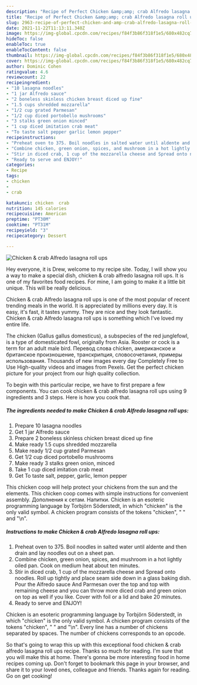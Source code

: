 ```yaml
---
description: "Recipe of Perfect Chicken &amp;amp; crab Alfredo lasagna roll ups"
title: "Recipe of Perfect Chicken &amp;amp; crab Alfredo lasagna roll ups"
slug: 2963-recipe-of-perfect-chicken-and-amp-crab-alfredo-lasagna-roll-ups
date: 2021-11-22T11:13:11.340Z
image: https://img-global.cpcdn.com/recipes/f84f3b86f318f1e5/680x482cq70/chicken-crab-alfredo-lasagna-roll-ups-recipe-main-photo.jpg
hideToc: false
enableToc: true
enableTocContent: false
thumbnail: https://img-global.cpcdn.com/recipes/f84f3b86f318f1e5/680x482cq70/chicken-crab-alfredo-lasagna-roll-ups-recipe-main-photo.jpg
cover: https://img-global.cpcdn.com/recipes/f84f3b86f318f1e5/680x482cq70/chicken-crab-alfredo-lasagna-roll-ups-recipe-main-photo.jpg
author: Dominic Cohen
ratingvalue: 4.6
reviewcount: 22
recipeingredient:
- "10 lasagna noodles"
- "1 jar Alfredo sauce"
- "2 boneless skinless chicken breast diced up fine"
- "1.5 cups shredded mozzarella"
- "1/2 cup grated Parmesan"
- "1/2 cup diced portobello mushrooms"
- "3 stalks green onion minced"
- "1 cup diced imitation crab meat"
- "To taste salt pepper garlic lemon pepper"
recipeinstructions:
- "Preheat oven to 375. Boil noodles in salted water until aldente and then drain and lay noodles out on a sheet pan."
- "Combine chicken, green onion, spices, and mushroom in a hot lightly oiled pan. Cook on medium heat about ten minutes."
- "Stir in diced crab, 1 cup of the mozzarella cheese and Spread onto noodles. Roll up tightly and place seam side down in a glass baking dish. Pour the Alfredo sauce And Parmesan over the top and top with remaining cheese and you can throw more diced crab and green onion on top as well if you like. Cover with foil or a lid and bake 20 minutes."
- "Ready to serve and ENJOY!"
categories:
- Recipe
tags:
- chicken
- 
- crab

katakunci: chicken  crab 
nutrition: 145 calories
recipecuisine: American
preptime: "PT30M"
cooktime: "PT31M"
recipeyield: "3"
recipecategory: Dessert

---
```



![Chicken &amp; crab Alfredo lasagna roll ups](https://img-global.cpcdn.com/recipes/f84f3b86f318f1e5/680x482cq70/chicken-crab-alfredo-lasagna-roll-ups-recipe-main-photo.jpg)

Hey everyone, it is Drew, welcome to my recipe site. Today, I will show you a way to make a special dish, chicken &amp; crab alfredo lasagna roll ups. It is one of my favorites food recipes. For mine, I am going to make it a little bit unique. This will be really delicious.

Chicken &amp; crab Alfredo lasagna roll ups is one of the most popular of recent trending meals in the world. It is appreciated by millions every day. It is easy, it's fast, it tastes yummy. They are nice and they look fantastic. Chicken &amp; crab Alfredo lasagna roll ups is something which I've loved my entire life.

The chicken (Gallus gallus domesticus), a subspecies of the red junglefowl, is a type of domesticated fowl, originally from Asia. Rooster or cock is a term for an adult male bird. Перевод слова chicken, американское и британское произношение, транскрипция, словосочетания, примеры использования. Thousands of new images every day Completely Free to Use High-quality videos and images from Pexels. Get the perfect chicken picture for your project from our high quality collection.


To begin with this particular recipe, we have to first prepare a few components. You can cook chicken &amp; crab alfredo lasagna roll ups using 9 ingredients and 3 steps. Here is how you cook that.

<!--inarticleads1-->

##### The ingredients needed to make Chicken &amp; crab Alfredo lasagna roll ups:

1. Prepare 10 lasagna noodles
1. Get 1 jar Alfredo sauce
1. Prepare 2 boneless skinless chicken breast diced up fine
1. Make ready 1.5 cups shredded mozzarella
1. Make ready 1/2 cup grated Parmesan
1. Get 1/2 cup diced portobello mushrooms
1. Make ready 3 stalks green onion, minced
1. Take 1 cup diced imitation crab meat
1. Get To taste salt, pepper, garlic, lemon pepper


This chicken coop will help protect your chickens from the sun and the elements. This chicken coop comes with simple instructions for convenient assembly. Дополнения к сетам. Напитки. Chicken is an esoteric programming language by Torbjörn Söderstedt, in which &#34;chicken&#34; is the only valid symbol. A chicken program consists of the tokens &#34;chicken&#34;, &#34; &#34; and &#34;\n&#34;. 

<!--inarticleads2-->

##### Instructions to make Chicken &amp; crab Alfredo lasagna roll ups:

1. Preheat oven to 375. Boil noodles in salted water until aldente and then drain and lay noodles out on a sheet pan.
1. Combine chicken, green onion, spices, and mushroom in a hot lightly oiled pan. Cook on medium heat about ten minutes.
1. Stir in diced crab, 1 cup of the mozzarella cheese and Spread onto noodles. Roll up tightly and place seam side down in a glass baking dish. Pour the Alfredo sauce And Parmesan over the top and top with remaining cheese and you can throw more diced crab and green onion on top as well if you like. Cover with foil or a lid and bake 20 minutes.
1. Ready to serve and ENJOY!

Chicken is an esoteric programming language by Torbjörn Söderstedt, in which &#34;chicken&#34; is the only valid symbol. A chicken program consists of the tokens &#34;chicken&#34;, &#34; &#34; and &#34;\n&#34;. Every line has a number of chickens separated by spaces. The number of chickens corresponds to an opcode. 

So that's going to wrap this up with this exceptional food chicken &amp; crab alfredo lasagna roll ups recipe. Thanks so much for reading. I'm sure that you will make this at home. There's gonna be more interesting food in home recipes coming up. Don't forget to bookmark this page in your browser, and share it to your loved ones, colleague and friends. Thanks again for reading. Go on get cooking!
